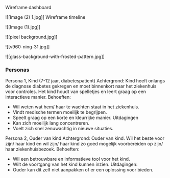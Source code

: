 Wireframe dashboard

![[Image (2) 1.jpg]]
Wireframe timeline

![[Image (1).jpg]]

![[pixel background.jpg]]

![[v960-ning-31.jpg]]

![[glass-background-with-frosted-pattern.jpg]]


### Personas
Persona 1, Kind (7-12 jaar, diabetespatient)
Achtergrond: Kind heeft onlangs de diagnose diabetes gekregen en moet binnenkort naar het ziekenhuis voor controles. Het kind houdt van spelletjes en leert graag op een interactieve manier.
Behoeften: 
- Wil weten wat hem/ haar te wachten staat in het ziekenhuis.
- Vindt medische termen moeilijk te begrijpen.
- Speelt graag op een korte en kleurrijke manier.
Uitdagingen 
- Kan zich moeilijk lang concentreren.
- Voelt zich snel zenuwachtig in nieuwe situaties.


Persona 2, Ouder van kind
Achtergrond: Ouder van kind. Wil het beste voor zijn/ haar kind en wil zijn/ haar kind zo goed mogelijk voorbereiden op zijn/ haar ziekenhuisbezoek.
Behoeften:
- Wil een betrouwbare en informatieve tool voor het kind.
- Wilt de voortgang van het kind kunnen inzien.
Uitdagingen:
- Ouder kan dit zelf niet aanpakken of er een oplossing voor bieden.


